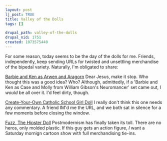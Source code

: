 ```yaml
--- 
layout: post
lj_post: TRUE
title: Valley of the Dolls
tags: []

drupal_path: valley-of-the-dolls
drupal_nid: 1751
created: 1073575440
---
```

For some reason, today seems to be the day of the dolls for me. Friends, independently, keep sending URLs for twisted and unsettling merchandise of the bipedal variety. Naturally, I'm obligated to share:

<a href="http://www.amazon.com/exec/obidos/tg/stores/detail/-/toys/B00005BM41/ref%3Dpd%5Fluc%5F32%5Flc%5Fa25x40/002-3825322-1486418" target="_blank">Barbie and Ken as Arwen and Aragorn</a>
Dear Jesus, make it stop. Who thought this was a good idea? Who? Although, admittedly, if a 'Barbie and Ken as Case and Molly from William Gibson's Neuromancer' set came out, I <i>would</i> be all over it. I'd feel dirty, though.

<a href="http://www.aquinasandmore.com/index.cfm/FuseAction/store.ItemDetails/SKU/17163/355F7480E31-65B8-D4D4-DC8DDA7AB84EA648.htm" target="_blank">Create-Your-Own Catholic School Girl Doll</a>
I really don't think this one needs any commentary. A friend IM'd me the URL, and we both sat in silence for a few moments before closing the window.

<a href="http://www.accoutrements.com/actionfigures/10898.html" target="_blank">Fuzz, The Hipster Doll</a>
Postmodernism has finally taken its toll. There are no heros, only molded plastic. If this guy gets an action figure, <i>I</i> want a Saturday mornign cartoon show with full merchandising tie-ins.
